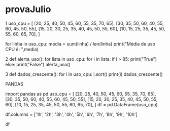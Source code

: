 # provaJulio

1
uso_cpu = [
[20, 25, 40, 50, 45, 60, 55, 35, 70, 65],
[30, 35, 50, 60, 40, 55, 60, 45, 50, 55],
[15, 20, 30, 25, 35, 40, 45, 50, 55, 60],
[10, 15, 25, 35, 45, 50, 55, 60, 65, 70],
]

for linha in uso_cpu:
    media = sum(linha) / len(linha)
    print("Média de uso CPU é: ",media)

2
def alerta_uso():
    for lista in uso_cpu:
        for i in lista:
            if i > 85:
                print("True")
            else:
                print("False")
alerta_uso()

3
def dados_crescente():
    for i in uso_cpu:
            i.sort()
            print(i)
dados_crescente()


PANDAS

import pandas as pd
uso_cpu = [
[20, 25, 40, 50, 45, 60, 55, 35, 70, 65],
[30, 35, 50, 60, 40, 55, 60, 45, 50, 55],
[15, 20, 30, 25, 35, 40, 45, 50, 55, 60],
[10, 15, 25, 35, 45, 50, 55, 60, 65, 70],
]
df = pd.DataFrame(uso_cpu)

df.columns = ['1h', '2h', '3h', '4h', '5h', '6h', '7h', '8h', '9h', '10h']

df
